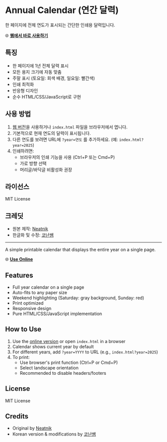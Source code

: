 # Annual Calendar (연간 달력)

한 페이지에 전체 연도가 표시되는 간단한 인쇄용 달력입니다.

🌐 **[웹에서 바로 사용하기](https://jkf87.github.io/annual-calendar/)**

## 특징
- 한 페이지에 1년 전체 달력 표시
- 모든 용지 크기에 자동 맞춤
- 주말 표시 (토요일: 회색 배경, 일요일: 빨간색)
- 인쇄 최적화
- 반응형 디자인
- 순수 HTML/CSS/JavaScript로 구현

## 사용 방법
1. [웹 버전](https://jkf87.github.io/annual-calendar/)을 사용하거나 `index.html` 파일을 브라우저에서 엽니다.
2. 기본적으로 현재 연도의 달력이 표시됩니다.
3. 다른 연도를 보려면 URL에 `?year=연도` 를 추가하세요. (예: `index.html?year=2025`)
4. 인쇄하려면:
   - 브라우저의 인쇄 기능을 사용 (Ctrl+P 또는 Cmd+P)
   - 가로 방향 선택
   - 머리글/바닥글 비활성화 권장

## 라이선스
MIT License

## 크레딧
- 원본 제작: [Neatnik](https://neatnik.net/)
- 한글화 및 수정: [코난쌤](https://www.youtube.com/@conanssam)

---

A simple printable calendar that displays the entire year on a single page.

🌐 **[Use Online](https://jkf87.github.io/annual-calendar/)**

## Features
- Full year calendar on a single page
- Auto-fits to any paper size
- Weekend highlighting (Saturday: gray background, Sunday: red)
- Print optimized
- Responsive design
- Pure HTML/CSS/JavaScript implementation

## How to Use
1. Use the [online version](https://jkf87.github.io/annual-calendar/) or open `index.html` in a browser
2. Calendar shows current year by default
3. For different years, add `?year=YYYY` to URL (e.g., `index.html?year=2025`)
4. To print:
   - Use browser's print function (Ctrl+P or Cmd+P)
   - Select landscape orientation
   - Recommended to disable headers/footers

## License
MIT License

## Credits
- Original by [Neatnik](https://neatnik.net/)
- Korean version & modifications by [코난쌤](https://www.youtube.com/@conanssam)

